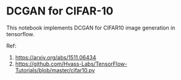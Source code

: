 # DCGAN for CIFAR-10

This notebook implements DCGAN for CIFAR10 image generation in tensorflow.

Ref:
1. https://arxiv.org/abs/1511.06434
2. https://github.com/Hvass-Labs/TensorFlow-Tutorials/blob/master/cifar10.py
